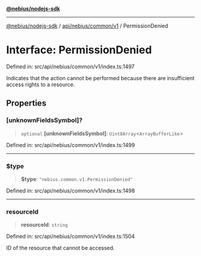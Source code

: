 [**@nebius/nodejs-sdk**](../../../../../README.md)

---

[@nebius/nodejs-sdk](../../../../../README.md) / [api/nebius/common/v1](../README.md) / PermissionDenied

# Interface: PermissionDenied

Defined in: src/api/nebius/common/v1/index.ts:1497

Indicates that the action cannot be performed because there are insufficient access rights to a resource.

## Properties

### \[unknownFieldsSymbol\]?

> `optional` **\[unknownFieldsSymbol\]**: `Uint8Array`\<`ArrayBufferLike`\>

Defined in: src/api/nebius/common/v1/index.ts:1499

---

### $type

> **$type**: `"nebius.common.v1.PermissionDenied"`

Defined in: src/api/nebius/common/v1/index.ts:1498

---

### resourceId

> **resourceId**: `string`

Defined in: src/api/nebius/common/v1/index.ts:1504

ID of the resource that cannot be accessed.
